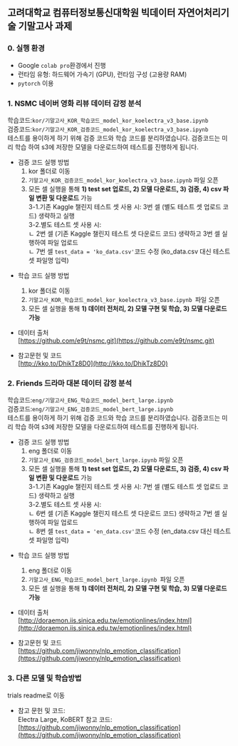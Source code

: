 ## 고려대학교 컴퓨터정보통신대학원 빅데이터 자연어처리기술 기말고사 과제

### 0. 실행 환경
* Google `colab pro`환경에서 진행
* 런타임 유형: 하드웨어 가속기 (GPU), 런타임 구성 (고용량 RAM)
* `pytorch` 이용

### 1. NSMC 네이버 영화 리뷰 데이터 감정 분석
학습코드:`kor/기말고사_KOR_학습코드_model_kor_koelectra_v3_base.ipynb`  
검증코드:`kor/기말고사_KOR_검증코드_model_kor_koelectra_v3_base.ipynb`  
테스트를 용이하게 하기 위해 검증 코드와 학습 코드를 분리하였습니다. 검증코드는 미리 학습 하여 s3에 저장한 모델을 다운로드하여 테스트를 진행하게 됩니다. 



* 검증 코드 실행 방법
	1. kor 폴더로 이동
	2. `기말고사_KOR_검증코드_model_kor_koelectra_v3_base.ipynb` 파일 오픈  
	3. 모든 셀 실행을 통해 **1) test set 업로드, 2) 모델 다운로드, 3) 검증, 4) csv 파일 변환 및 다운로드** 가능  
	3-1.기존 Kaggle 챌린지 테스트 셋 사용 시: 3번 셀 (별도 테스트 셋 업로드 코드)  생략하고 실행   
	3-2.별도 테스트 셋 사용 시:  
	ㄴ 2번 셀 (기존 Kaggle 챌린지 테스트 셋 다운로드 코드) 생략하고 3번 셀 실행하여 파일 업로드    
	ㄴ 7번 셀 `test_data = 'ko_data.csv'`코드 수정 (ko_data.csv 대신 테스트 셋 파일명 입력)
- 학습 코드 실행 방법
	1. kor 폴더로 이동
	2. `기말고사_KOR_학습코드_model_kor_koelectra_v3_base.ipynb `파일 오픈
	3. 모든 셀 실행을 통해 **1) 데이터 전처리, 2) 모델 구현 및 학습, 3) 모델 다운로드 가능**	
- 데이터 출처  
[https://github.com/e9t/nsmc.git](https://github.com/e9t/nsmc.git)

- 참고문헌 및 코드  
[http://kko.to/DhikTz8D0](http://kko.to/DhikTz8D0)

### 2. Friends 드라마 대본 데이터 감정 분석  
학습코드:`eng/기말고사_ENG_학습코드_model_bert_large.ipynb`  
검증코드:`eng/기말고사_ENG_검증코드_model_bert_large.ipynb`  
테스트를 용이하게 하기 위해 검증 코드와 학습 코드를 분리하였습니다. 검증코드는 미리 학습 하여 s3에 저장한 모델을 다운로드하여 테스트를 진행하게 됩니다. 



* 검증 코드 실행 방법
	1. eng 폴더로 이동
	2. `기말고사_ENG_검증코드_model_bert_large.ipynb` 파일 오픈  
	3. 모든 셀 실행을 통해 **1) test set 업로드, 2) 모델 다운로드, 3) 검증, 4) csv 파일 변환 및 다운로드** 가능  
	3-1.기존 Kaggle 챌린지 테스트 셋 사용 시: 7번 셀 (별도 테스트 셋 업로드 코드)  생략하고 실행   
	3-2.별도 테스트 셋 사용 시:  
	ㄴ 6번 셀 (기존 Kaggle 챌린지 테스트 셋 다운로드 코드) 생략하고 7번 셀 실행하여 파일 업로드    
	ㄴ 8번 셀 `test_data = 'en_data.csv'`코드 수정 (en_data.csv 대신 테스트 셋 파일명 입력)
- 학습 코드 실행 방법
	1. eng 폴더로 이동
	2. `기말고사_ENG_학습코드_model_bert_large.ipynb `파일 오픈
	3. 모든 셀 실행을 통해 **1) 데이터 전처리, 2) 모델 구현 및 학습, 3) 모델 다운로드 가능**	
- 데이터 출처  
[http://doraemon.iis.sinica.edu.tw/emotionlines/index.html](http://doraemon.iis.sinica.edu.tw/emotionlines/index.html)

- 참고문헌 및 코드  
[https://github.com/jiwonny/nlp_emotion_classification](https://github.com/jiwonny/nlp_emotion_classification)

### 3. 다른 모델 및 학습방법
trials readme로 이동  
* 참고 문헌 및 코드:  
Electra Large, KoBERT 참고 코드:  [https://github.com/jiwonny/nlp_emotion_classification](https://github.com/jiwonny/nlp_emotion_classification)  
